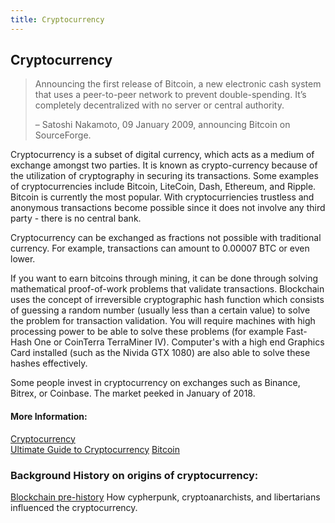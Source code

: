 ```yaml
---
title: Cryptocurrency
---
```

## Cryptocurrency

>Announcing the first release of Bitcoin, a new electronic cash system that uses a peer-to-peer network to prevent double-spending. It’s completely decentralized with no server or central authority.  
>
> – Satoshi Nakamoto, 09 January 2009, announcing Bitcoin on SourceForge.

Cryptocurrency is a subset of digital currency, which acts as a medium of exchange amongst two parties. It is known as crypto-currency because of the utilization of cryptography in securing its transactions. Some examples of cryptocurrencies include Bitcoin, LiteCoin, Dash, Ethereum, and Ripple. Bitcoin is currently the most popular. With cryptocurriencies trustless and anonymous transactions become possible since it does not involve any third party - there is no central bank. 

Cryptocurrency can be exchanged as fractions not possible with traditional currency. For example, transactions can amount to 0.00007 BTC or even lower.

If you want to earn bitcoins through mining, it can be done through solving mathematical proof-of-work problems that validate transactions. Blockchain uses the concept of irreversible cryptographic hash function which consists of guessing a random number (usually less than a certain value) to solve the problem for transaction validation. You will require machines with high processing power to be able to solve these problems (for example Fast-Hash One or CoinTerra TerraMiner IV). Computer's with a high end Graphics Card installed (such as the Nivida GTX 1080) are also able to solve these hashes effectively. 

Some people invest in cryptocurrency on exchanges such as Binance, Bitrex, or Coinbase. The market peeked in January of 2018. 

#### More Information:
[Cryptocurrency](https://en.wikipedia.org/wiki/Cryptocurrency)    
[Ultimate Guide to Cryptocurrency](https://blockgeeks.com/guides/what-is-cryptocurrency)
[Bitcoin](https://en.wikipedia.org/wiki/Bitcoin)

### Background History on origins of cryptocurrency:
[Blockchain pre-history](https://www.activism.net/cypherpunk/manifesto.html)
How cypherpunk, cryptoanarchists, and libertarians influenced the cryptocurrency.
